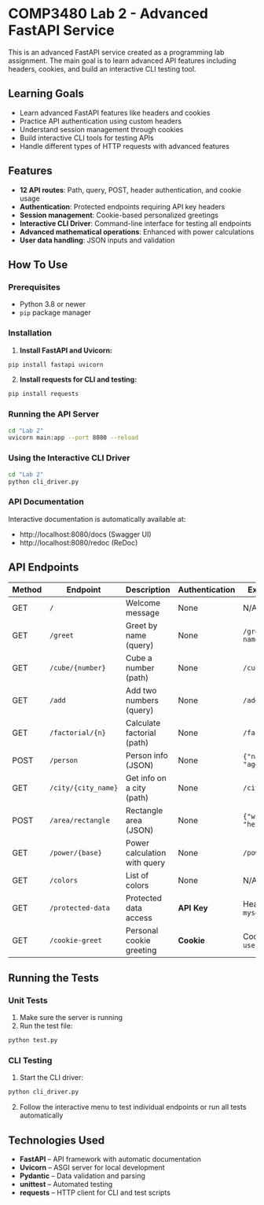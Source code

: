 # COMP3480 Lab 2 - Advanced FastAPI Service

This is an advanced FastAPI service created as a programming lab assignment. The main goal is to learn advanced API features including headers, cookies, and build an interactive CLI testing tool.

## Learning Goals

- Learn advanced FastAPI features like headers and cookies
- Practice API authentication using custom headers
- Understand session management through cookies
- Build interactive CLI tools for testing APIs
- Handle different types of HTTP requests with advanced features

## Features

- **12 API routes**: Path, query, POST, header authentication, and cookie usage
- **Authentication**: Protected endpoints requiring API key headers
- **Session management**: Cookie-based personalized greetings
- **Interactive CLI Driver**: Command-line interface for testing all endpoints
- **Advanced mathematical operations**: Enhanced with power calculations
- **User data handling**: JSON inputs and validation

## How To Use

### Prerequisites
- Python 3.8 or newer
- `pip` package manager

### Installation

1. **Install FastAPI and Uvicorn:**
```bash
pip install fastapi uvicorn
```

2. **Install requests for CLI and testing:**
```bash
pip install requests
```

### Running the API Server
```bash
cd "Lab 2"
uvicorn main:app --port 8080 --reload
```

### Using the Interactive CLI Driver
```bash
cd "Lab 2"
python cli_driver.py
```

### API Documentation
Interactive documentation is automatically available at:
- http://localhost:8080/docs (Swagger UI)
- http://localhost:8080/redoc (ReDoc)

## API Endpoints

| Method | Endpoint            | Description                    | Authentication | Example Input                   |
| ------ | ------------------- | ------------------------------ | -------------- | ------------------------------- |
| GET    | `/`                 | Welcome message                | None           | N/A                             |
| GET    | `/greet`            | Greet by name (query)          | None           | `/greet?name=Aniket`            |
| GET    | `/cube/{number}`    | Cube a number (path)           | None           | `/cube/3`                       |
| GET    | `/add`              | Add two numbers (query)        | None           | `/add?a=5&b=7`                  |
| GET    | `/factorial/{n}`    | Calculate factorial (path)     | None           | `/factorial/5`                  |
| POST   | `/person`           | Person info (JSON)             | None           | `{"name": "Alex", "age": 17}`   |
| GET    | `/city/{city_name}` | Get info on a city (path)      | None           | `/city/Boston`                  |
| POST   | `/area/rectangle`   | Rectangle area (JSON)          | None           | `{"width": 4.0, "height": 5.0}` |
| GET    | `/power/{base}`     | Power calculation with query   | None           | `/power/2?exp=8`                |
| GET    | `/colors`           | List of colors                 | None           | N/A                             |
| GET    | `/protected-data`   | Protected data access          | **API Key**    | Header: `api-key: mysecretkey`  |
| GET    | `/cookie-greet`     | Personal cookie greeting       | **Cookie**     | Cookie: `username=JohnDoe`      |

## Running the Tests

### Unit Tests
1. Make sure the server is running
2. Run the test file:
```bash
python test.py
```

### CLI Testing
1. Start the CLI driver:
```bash
python cli_driver.py
```
2. Follow the interactive menu to test individual endpoints or run all tests automatically

## Technologies Used

- **FastAPI** – API framework with automatic documentation
- **Uvicorn** – ASGI server for local development
- **Pydantic** – Data validation and parsing
- **unittest** – Automated testing
- **requests** – HTTP client for CLI and test scripts 